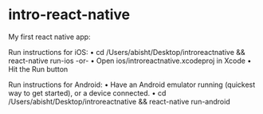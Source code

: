 # intro-react-native
My first react native app:

Run instructions for iOS:
    • cd /Users/abisht/Desktop/introreactnative && react-native run-ios
     -or-
    • Open ios/introreactnative.xcodeproj in Xcode
    • Hit the Run button

 Run instructions for Android:
    • Have an Android emulator running (quickest way to get started), or a device connected.
    • cd /Users/abisht/Desktop/introreactnative && react-native run-android
